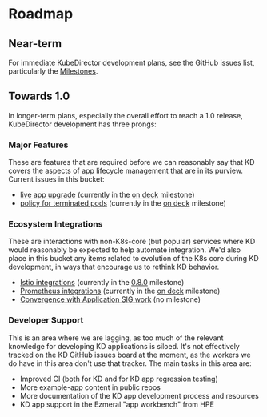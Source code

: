 # Roadmap

## Near-term

For immediate KubeDirector development plans, see the GitHub issues list, particularly the [Milestones](https://github.com/bluek8s/kubedirector/milestones).

## Towards 1.0

In longer-term plans, especially the overall effort to reach a 1.0 release, KubeDirector development has three prongs:

### Major Features

These are features that are required before we can reasonably say that KD covers the aspects of app lifecycle management that are in its purview. Current issues in this bucket:

* [live app upgrade](https://github.com/bluek8s/kubedirector/issues/229) (currently in the [on deck](https://github.com/bluek8s/kubedirector/milestone/12) milestone)
* [policy for terminated pods](https://github.com/bluek8s/kubedirector/issues/274) (currently in the [on deck](https://github.com/bluek8s/kubedirector/milestone/12) milestone)

### Ecosystem Integrations

These are interactions with non-K8s-core (but popular) services where KD would reasonably be expected to help automate integration. We'd also place in this bucket any items related to evolution of the K8s core during KD development, in ways that encourage us to rethink KD behavior.

* [Istio integrations](https://github.com/bluek8s/kubedirector/issues/484) (currently in the [0.8.0](https://github.com/bluek8s/kubedirector/milestone/13) milestone)
* [Prometheus integrations](https://github.com/bluek8s/kubedirector/issues/497) (currently in the [on deck](https://github.com/bluek8s/kubedirector/milestone/12) milestone)
* [Convergence with Application SIG work](https://github.com/bluek8s/kubedirector/issues/498) (no milestone)

### Developer Support

This is an area where we are lagging, as too much of the relevant knowledge for developing KD applications is siloed. It's not effectively tracked on the KD GitHub issues board at the moment, as the workers we do have in this area don't use that tracker. The main tasks in this area are:

* Improved CI (both for KD and for KD app regression testing)
* More example-app content in public repos
* More documentation of the KD app development process and resources
* KD app support in the Ezmeral "app workbench" from HPE
